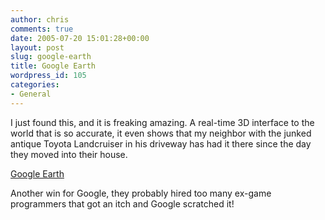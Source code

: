 ```yaml
---
author: chris
comments: true
date: 2005-07-20 15:01:28+00:00
layout: post
slug: google-earth
title: Google Earth
wordpress_id: 105
categories:
- General
---
```


I just found this, and it is freaking amazing. A real-time 3D interface to the world that is so accurate, it even shows that my neighbor with the junked antique Toyota Landcruiser in his driveway has had it there since the day they moved into their house.

[Google Earth](http://earth.google.com/)

Another win for Google, they probably hired too many ex-game programmers that got an itch and Google scratched it!

